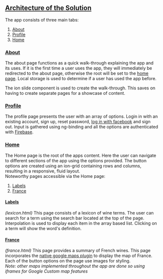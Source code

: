 ## [Architecture of the Solution](#solution)

The app consists of three main tabs:
1. [About](#about)
1. [Profile](#profile)
1. [Home](#home)

### [About](#about)
The about page functions as a quick walk-through explaining the app and its uses. If it is the first time a user uses the app, they will immediately be redirected to the about page, otherwise the root will be set to the [home page](#home). Local storage is used to determine if a user has used the app before. 

The ion slide component is used to create the walk-through. This saves on having to create separate pages for a showcase of content.

### [Profile](#profile)
The profile page presents the user with an array of options. Login in with an existing account, sign up, reset password, [log in with facebook](https://github.com/danielcregggmit/2nd-year-software-ionic-2-assignment-DaireNiC/wiki/Plugins/) and sign out. Input is gathered using ng-binding and all the options are authenticated with [Firebase](#firebase).

### [Home](#home)
The Home page is the root of the apps content. Here the user can navigate to different sections of the app using the options provided.
<images>
The button options are created using an ion-grid containing rows and columns, resulting in a responsive, fluid layout.<br>
Noteworthy pages accessible via the Home page:
1. [Labels](#labels)
1. [France](#france)

#### [Labels](#labels)
<i>(lexicon.html)</i>
This page consists of a lexicon of wine terms. The user can search for a term using the search bar located at the top of the page. Interpolation is used to display each item in the array based list. Clicking on a term will show the word's definition. 
<br>


#### [France](#france)
<i>(france.html)</i>
This page provides a summary of French wines. This page incorporates the [native google maps plugin](https://github.com/danielcregggmit/2nd-year-software-ionic-2-assignment-DaireNiC/wiki/Plugins/) to display the map of France. Each of the button options on the page use images for styling.<br>
<i>Note: other maps implemented throughout the app are done so using iframes for Google Custom map features</i>

<br>
